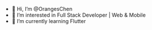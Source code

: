 - 👋 Hi, I’m @OrangesChen
- 👀 I’m interested in Full Stack Developer | Web & Mobile
- 🌱 I’m currently learning Flutter

<!---
OrangesChen/OrangesChen is a ✨ special ✨ repository because its `README.md` (this file) appears on your GitHub profile.
You can click the Preview link to take a look at your changes.
--->
